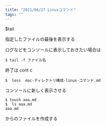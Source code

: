 ```yaml
---
title: "2021/06/27 Linuxコマンド"
tags: ""
---
```


$tail 

指定したファイルの最後を表示する

ログなどをコンソールに表示しておきたい場合は

    $ tail -f ファイル名

終了は cont c

    $  less  mac-ディレクトリ構成-linux-コマンド.md

コンソールに新しく表示させる

    $ touch aaa.md
    $  ls aaa.md
    aaa.md

からのファイルを作成する
